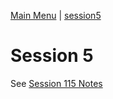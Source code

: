 [Main Menu](../../sessions/README.md) | [session5](../session5/) 

# Session 5 


See [Session 115 Notes](../session5/docs/sessionNotes.md)